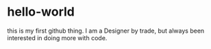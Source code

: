 # hello-world
this is my first github thing.
I am a Designer by trade, but always been interested in doing more with code.
